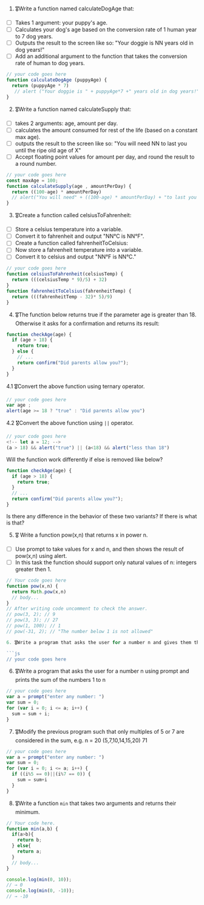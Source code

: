 1. 🎖Write a function named calculateDogAge that:
  * [ ] Takes 1 argument: your puppy's age.
  * [ ] Calculates your dog's age based on the conversion rate of 1 human year to 7 dog years.
  * [ ] Outputs the result to the screen like so: "Your doggie is NN years old in dog years!"
  * [ ] Add an additional argument to the function that takes the conversion rate of human to dog years.

```js
// your code goes here
function calculateDogAge (puppyAge) {
  return (puppyAge * 7)
   // alert ("Your doggie is " + puppyAge*7 +" years old in dog years!")
}
```
2. 🎖Write a function named calculateSupply that:
  * [ ] takes 2 arguments: age, amount per day.
  * [ ] calculates the amount consumed for rest of the life (based on a constant max age).
  * [ ] outputs the result to the screen like so: "You will need NN to last you until the ripe old age of X"
  * [ ] Accept floating point values for amount per day, and round the result to a round number.

```js
// your code goes here
const maxAge = 100;
function calculateSupply(age , amountPerDay) {
  return ((100-age) * amountPerDay)
  // alert("You will need" + ((100-age) * amountPerDay) + "to last you until the ripe old age of" + (100-age))
}
```
3. 🎖Create a function called celsiusToFahrenheit:
  * [ ] Store a celsius temperature into a variable.
  * [ ] Convert it to fahrenheit and output "NN°C is NN°F".
  * [ ] Create a function called fahrenheitToCelsius:
  * [ ] Now store a fahrenheit temperature into a variable.
  * [ ] Convert it to celsius and output "NN°F is NN°C."

```js
// your code goes here
function celsiusToFahrenheit(celsiusTemp) {
  return (((celsiusTemp * 9)/5) + 32)
}
function fahrenheitToCelsius(fahrenheitTemp) {
  return (((fahrenheitTemp - 32)* 5)/9)
}
```
4. 🎖The function below returns true if the parameter age is greater than 18. Otherwise it asks for a confirmation and returns its result:

```js
function checkAge(age) {
  if (age > 18) {
    return true;
  } else {
    // ...
    return confirm("Did parents allow you?");
  }
}
```
  4.1 🎖Convert the above function using ternary operator.
  ```js
  // your code goes here
  var age ;
  alert(age >= 18 ? "true" : "Did parents allow you")
  ```

  4.2 🎖Convert the above function using `||` operator.
  ```js
  // your code goes here
  <!-- let a = 12; -->
  (a > 18) && alert("true") || (a<18) && alert("less than 18")

  ```
Will the function work differently if else is removed like below?

```js
function checkAge(age) {
  if (age > 18) {
    return true;
  }
  // ...
  return confirm("Did parents allow you?");
}
```
Is there any difference in the behavior of these two variants? If there is what is that?

<!-- yes it will behave differently. if age > 18 then their will be 2 return values i.e "true" & "did parents allow you" and if age < 18 then their will be only 1 return value i.e "did parent allow you" -->


5. 🎖 Write a function pow(x,n) that returns x in power n.

  * [ ] Use prompt to take values for x and n, and then shows the result of pow(x,n) using alert.
  * [ ] In this task the function should support only natural values of n: integers greater then 1.

```js
// Your code goes here
function pow(x,n) {
  return Math.pow(x,n)
  // body...
}
// After writing code uncomment to check the answer.
// pow(3, 2); // 9
// pow(3, 3); // 27
// pow(1, 100); // 1
// pow(-31, 2); // "The number below 1 is not allowed"

6. 🎖Write a program that asks the user for a number n and gives them the possibility to choose between computing the sum and computing the product of 1,…,n. Return the result accordingly.

```js
// your code goes here
```
6. 🎖Write a program that asks the user for a number n using prompt and prints the sum of the numbers 1 to n

```js
// your code goes here
var a = prompt("enter any number: ")
var sum = 0;
for (var i = 0; i <= a; i++) {
  sum = sum + i;
}
```
7. 🎖Modify the previous program such that only multiples of 5 or 7 are considered in the sum, e.g. n = 20 (5,7,10,14,15,20) 71

```js
// your code goes here
var a = prompt("enter any number: ")
var sum = 0;
for (var i = 0; i <= a; i++) {
  if ((i%5 == 0)||(i%7 == 0)) {
    sum = sum+i
  }
}
```

8. 🎖Write a function `min` that takes two arguments and returns their minimum.

```js
// Your code here.
function min(a,b) {
  if(a>b){
    return b;
  } else{
    return a;
  }
  // body...
}

console.log(min(0, 10));
// → 0
console.log(min(0, -10));
// → -10
```